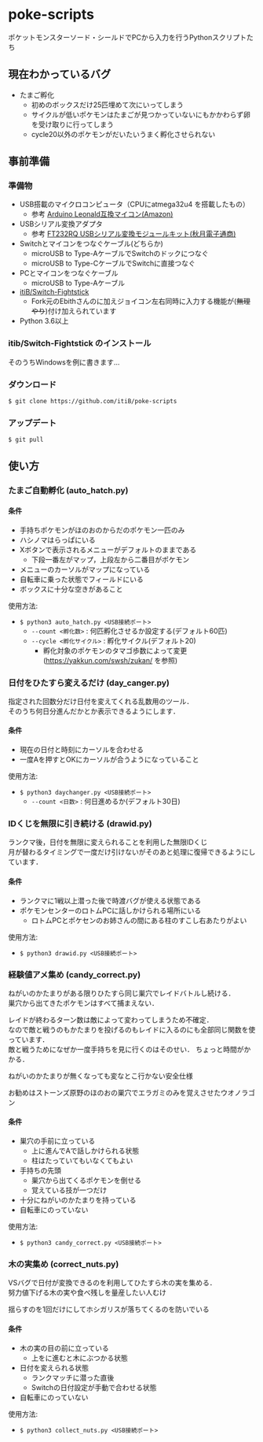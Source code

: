 # poke-scripts

ポケットモンスターソード・シールドでPCから入力を行うPythonスクリプトたち

## 現在わかっているバグ

- たまご孵化
  - 初めのボックスだけ25匹埋めて次にいってしまう
  - サイクルが低いポケモンはたまごが見つかっていないにもかかわらず卵を受け取りに行ってしまう
  - cycle20以外のポケモンがだいたいうまく孵化させられない

## 事前準備

### 準備物

- USB搭載のマイクロコンピュータ（CPUにatmega32u4 を搭載したもの）
  - 参考 [Arduino Leonald互換マイコン(Amazon)](https://www.amazon.co.jp/dp/B07NKSMPFK/ref=cm_sw_r_tw_dp_U_x_o2LlEbZMNDEN7)
- USBシリアル変換アダプタ
  - 参考 [FT232RQ USBシリアル変換モジュールキット(秋月電子通商)](http://akizukidenshi.com/catalog/g/gK-09951/)
- Switchとマイコンをつなぐケーブル(どちらか)
  - microUSB to Type-AケーブルでSwitchのドックにつなぐ
  - microUSB to Type-CケーブルでSwitchに直接つなぐ
- PCとマイコンをつなぐケーブル
  - microUSB to Type-Aケーブル
- [itiB/Switch-Fightstick](https://github.com/itiB/Switch-Fightstick)
  - Fork元のEbithさんのに加えジョイコン左右同時に入力する機能が(~~無理やり~~)付け加えられています
- Python 3.6以上

### itib/Switch-Fightstick のインストール

そのうちWindowsを例に書きます...

### ダウンロード

```bash
$ git clone https://github.com/itiB/poke-scripts
```

### アップデート

```bash
$ git pull
```

## 使い方

### たまご自動孵化 (auto_hatch.py)

#### 条件

- 手持ちポケモンがほのおのからだのポケモン一匹のみ
- ハシノマはらっぱにいる
- Xボタンで表示されるメニューがデフォルトのままである
  - 下段一番左がマップ，上段左から二番目がポケモン
- メニューのカーソルがマップになっている
- 自転車に乗った状態でフィールドにいる
- ボックスに十分な空きがあること

使用方法:

- `$ python3 auto_hatch.py <USB接続ポート>`
  - `--count <孵化数>`  : 何匹孵化させるか設定する(デフォルト60匹)
  - `--cycle <孵化サイクル>`    : 孵化サイクル(デフォルト20)
    - 孵化対象のポケモンのタマゴ歩数によって変更 (<https://yakkun.com/swsh/zukan/> を参照)

### 日付をひたすら変えるだけ (day_canger.py)

指定された回数分だけ日付を変えてくれる乱数用のツール．  
そのうち何日分進んだかとか表示できるようにします．

#### 条件

- 現在の日付と時刻にカーソルを合わせる
- 一度Aを押すとOKにカーソルが合うようになっていること

使用方法:

- `$ python3 daychanger.py <USB接続ポート>`
  - `--count <日数>`  : 何日進めるか(デフォルト30日)

### IDくじを無限に引き続ける (drawid.py)

ランクマ後，日付を無限に変えられることを利用した無限IDくじ  
月が替わるタイミングで一度だけ引けないがそのあと処理に復帰できるようにしています．

#### 条件

- ランクマに1戦以上潜った後で時渡バグが使える状態である
- ポケモンセンターのロトムPCに話しかけられる場所にいる
  - ロトムPCとポケセンのお姉さんの間にある柱のすこし右あたりがよい

使用方法:

- `$ python3 drawid.py <USB接続ポート>`

### 経験値アメ集め (candy_correct.py)

ねがいのかたまりがある限りひたすら同じ巣穴でレイドバトルし続ける．  
巣穴から出てきたポケモンはすべて捕まえない．

レイドが終わるターン数は敵によって変わってしまうため不確定．  
なので敵と戦うのもかたまりを投げるのもレイドに入るのにも全部同じ関数を使っています．  
敵と戦うためになぜか一度手持ちを見に行くのはそのせい．
ちょっと時間がかかる．

ねがいのかたまりが無くなっても変なとこ行かない安全仕様

お勧めはストーンズ原野のほのおの巣穴でエラガミのみを覚えさせたウオノラゴン

#### 条件

- 巣穴の手前に立っている
  - 上に進んでAで話しかけられる状態
  - 柱はたっていてもいなくてもよい
- 手持ちの先頭
  - 巣穴から出てくるポケモンを倒せる
  - 覚えている技が一つだけ
- 十分にねがいのかたまりを持っている
- 自転車にのっていない

使用方法:

- `$ python3 candy_correct.py <USB接続ポート>`

### 木の実集め (correct_nuts.py)

VSバグで日付が変換できるのを利用してひたすら木の実を集める．  
努力値下げる木の実や食べ残しを量産したい人むけ

揺らすのを1回だけにしてホシガリスが落ちてくるのを防いでいる

#### 条件

- 木の実の目の前に立っている
  - 上をに進むと木にぶつかる状態
- 日付を変えられる状態
  - ランクマッチに潜った直後
  - Switchの日付設定が手動で合わせる状態
- 自転車にのっていない

使用方法:

- `$ python3 collect_nuts.py <USB接続ポート>`
